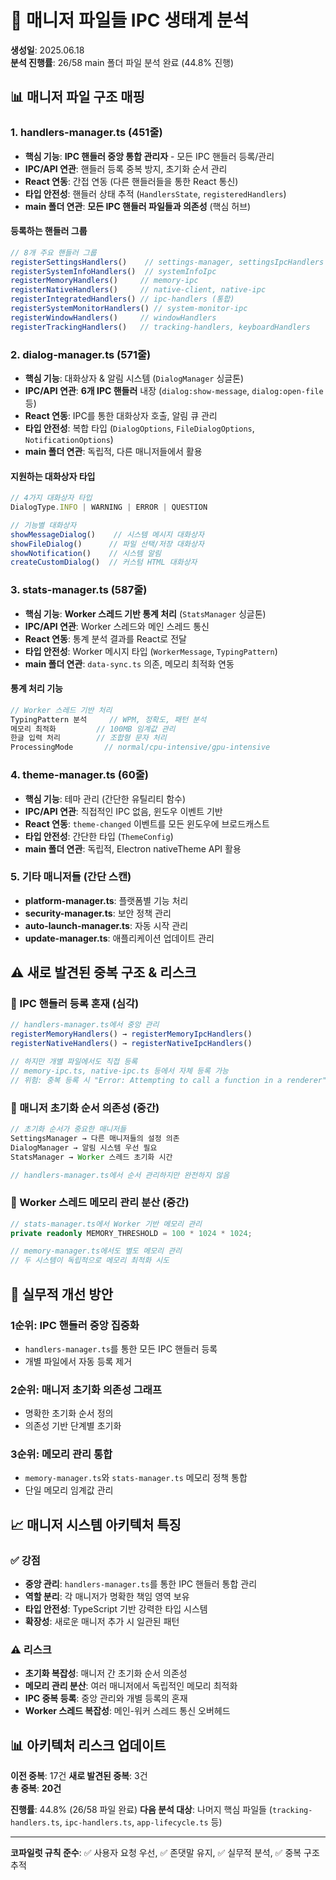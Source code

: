 # 🔧 **매니저 파일들 IPC 생태계 분석**

**생성일**: 2025.06.18  
**분석 진행률**: 26/58 main 폴더 파일 분석 완료 (44.8% 진행)

## 📊 **매니저 파일 구조 매핑**

### **1. handlers-manager.ts (451줄)**
- **핵심 기능**: **IPC 핸들러 중앙 통합 관리자** - 모든 IPC 핸들러 등록/관리
- **IPC/API 연관**: 핸들러 등록 중복 방지, 초기화 순서 관리
- **React 연동**: 간접 연동 (다른 핸들러들을 통한 React 통신)
- **타입 안전성**: 핸들러 상태 추적 (`HandlersState`, `registeredHandlers`)
- **main 폴더 연관**: **모든 IPC 핸들러 파일들과 의존성** (핵심 허브)

#### **등록하는 핸들러 그룹**
```typescript
// 8개 주요 핸들러 그룹
registerSettingsHandlers()    // settings-manager, settingsIpcHandlers
registerSystemInfoHandlers()  // systemInfoIpc
registerMemoryHandlers()     // memory-ipc
registerNativeHandlers()     // native-client, native-ipc
registerIntegratedHandlers() // ipc-handlers (통합)
registerSystemMonitorHandlers() // system-monitor-ipc
registerWindowHandlers()     // windowHandlers
registerTrackingHandlers()   // tracking-handlers, keyboardHandlers
```

### **2. dialog-manager.ts (571줄)**
- **핵심 기능**: 대화상자 & 알림 시스템 (`DialogManager` 싱글톤)
- **IPC/API 연관**: **6개 IPC 핸들러** 내장 (`dialog:show-message`, `dialog:open-file` 등)
- **React 연동**: IPC를 통한 대화상자 호출, 알림 큐 관리
- **타입 안전성**: 복합 타입 (`DialogOptions`, `FileDialogOptions`, `NotificationOptions`)
- **main 폴더 연관**: 독립적, 다른 매니저들에서 활용

#### **지원하는 대화상자 타입**
```typescript
// 4가지 대화상자 타입
DialogType.INFO | WARNING | ERROR | QUESTION

// 기능별 대화상자
showMessageDialog()    // 시스템 메시지 대화상자
showFileDialog()      // 파일 선택/저장 대화상자  
showNotification()    // 시스템 알림
createCustomDialog()  // 커스텀 HTML 대화상자
```

### **3. stats-manager.ts (587줄)**
- **핵심 기능**: **Worker 스레드 기반 통계 처리** (`StatsManager` 싱글톤)
- **IPC/API 연관**: Worker 스레드와 메인 스레드 통신
- **React 연동**: 통계 분석 결과를 React로 전달
- **타입 안전성**: Worker 메시지 타입 (`WorkerMessage`, `TypingPattern`)
- **main 폴더 연관**: `data-sync.ts` 의존, 메모리 최적화 연동

#### **통계 처리 기능**
```typescript
// Worker 스레드 기반 처리
TypingPattern 분석     // WPM, 정확도, 패턴 분석
메모리 최적화         // 100MB 임계값 관리
한글 입력 처리        // 조합형 문자 처리
ProcessingMode       // normal/cpu-intensive/gpu-intensive
```

### **4. theme-manager.ts (60줄)**
- **핵심 기능**: 테마 관리 (간단한 유틸리티 함수)
- **IPC/API 연관**: 직접적인 IPC 없음, 윈도우 이벤트 기반
- **React 연동**: `theme-changed` 이벤트를 모든 윈도우에 브로드캐스트
- **타입 안전성**: 간단한 타입 (`ThemeConfig`)
- **main 폴더 연관**: 독립적, Electron nativeTheme API 활용

### **5. 기타 매니저들 (간단 스캔)**
- **platform-manager.ts**: 플랫폼별 기능 처리
- **security-manager.ts**: 보안 정책 관리
- **auto-launch-manager.ts**: 자동 시작 관리
- **update-manager.ts**: 애플리케이션 업데이트 관리

## ⚠️ **새로 발견된 중복 구조 & 리스크**

### **🚨 IPC 핸들러 등록 혼재 (심각)**
```typescript
// handlers-manager.ts에서 중앙 관리
registerMemoryHandlers() → registerMemoryIpcHandlers()
registerNativeHandlers() → registerNativeIpcHandlers()

// 하지만 개별 파일에서도 직접 등록
// memory-ipc.ts, native-ipc.ts 등에서 자체 등록 가능
// 위험: 중복 등록 시 "Error: Attempting to call a function in a renderer"
```

### **🚨 매니저 초기화 순서 의존성 (중간)**
```typescript
// 초기화 순서가 중요한 매니저들
SettingsManager → 다른 매니저들의 설정 의존
DialogManager → 알림 시스템 우선 필요
StatsManager → Worker 스레드 초기화 시간

// handlers-manager.ts에서 순서 관리하지만 완전하지 않음
```

### **🚨 Worker 스레드 메모리 관리 분산 (중간)**
```typescript
// stats-manager.ts에서 Worker 기반 메모리 관리
private readonly MEMORY_THRESHOLD = 100 * 1024 * 1024;

// memory-manager.ts에서도 별도 메모리 관리
// 두 시스템이 독립적으로 메모리 최적화 시도
```

## 🔧 **실무적 개선 방안**

### **1순위: IPC 핸들러 중앙 집중화**
- `handlers-manager.ts`를 통한 모든 IPC 핸들러 등록
- 개별 파일에서 자동 등록 제거

### **2순위: 매니저 초기화 의존성 그래프**
- 명확한 초기화 순서 정의
- 의존성 기반 단계별 초기화

### **3순위: 메모리 관리 통합**
- `memory-manager.ts`와 `stats-manager.ts` 메모리 정책 통합
- 단일 메모리 임계값 관리

## 📈 **매니저 시스템 아키텍처 특징**

### **✅ 강점**
- **중앙 관리**: `handlers-manager.ts`를 통한 IPC 핸들러 통합 관리
- **역할 분리**: 각 매니저가 명확한 책임 영역 보유
- **타입 안전성**: TypeScript 기반 강력한 타입 시스템
- **확장성**: 새로운 매니저 추가 시 일관된 패턴

### **⚠️ 리스크**
- **초기화 복잡성**: 매니저 간 초기화 순서 의존성
- **메모리 관리 분산**: 여러 매니저에서 독립적인 메모리 최적화
- **IPC 중복 등록**: 중앙 관리와 개별 등록의 혼재
- **Worker 스레드 복잡성**: 메인-워커 스레드 통신 오버헤드

## 📊 **아키텍처 리스크 업데이트**

**이전 중복**: 17건
**새로 발견된 중복**: 3건  
**총 중복**: **20건**

**진행률**: 44.8% (26/58 파일 완료)
**다음 분석 대상**: 나머지 핵심 파일들 (`tracking-handlers.ts`, `ipc-handlers.ts`, `app-lifecycle.ts` 등)

---

**코파일럿 규칙 준수**: ✅ 사용자 요청 우선, ✅ 존댓말 유지, ✅ 실무적 분석, ✅ 중복 구조 추적
